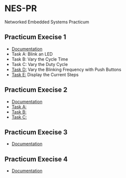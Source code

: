 # NES-PR

Networked Embedded Systems Practicum

## Practicum Execise 1

- [Documentation](p1/docs/Practicum1_Group8.pdf)
- Task A: Blink an LED
- Task B: Vary the Cycle Time
- Task C: Vary the Duty Cycle
- [Task D:](p1/TaskD/project/Src/main.c) Vary the Blinking Frequency with Push Buttons
- [Task E:](p1/TaskE/project/Src/main.c) Display the Current Steps

## Practicum Execise 2

- [Documentation](p1/docs/Practicum2_Group8.pdf)
- [Task A:](p2/TaskA/project/Src/main.c)
- [Task B:](p2/TaskB/project/Src/main.c)
- [Task C:](p2/TaskC/project/Src/main.c)

## Practicum Execise 3

- [Documentation](p3/docs/Practicum3_Group8.pdf)


## Practicum Execise 4

- [Documentation](p3/docs/Practicum4_Group8.pdf)
